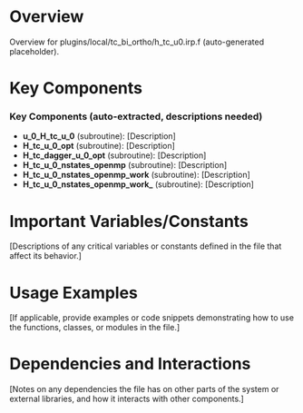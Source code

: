 # Overview

Overview for plugins/local/tc_bi_ortho/h_tc_u0.irp.f (auto-generated placeholder).

# Key Components

### Key Components (auto-extracted, descriptions needed)
- **u_0_H_tc_u_0** (subroutine): [Description]
- **H_tc_u_0_opt** (subroutine): [Description]
- **H_tc_dagger_u_0_opt** (subroutine): [Description]
- **H_tc_u_0_nstates_openmp** (subroutine): [Description]
- **H_tc_u_0_nstates_openmp_work** (subroutine): [Description]
- **H_tc_u_0_nstates_openmp_work_** (subroutine): [Description]

# Important Variables/Constants

[Descriptions of any critical variables or constants defined in the file that affect its behavior.]

# Usage Examples

[If applicable, provide examples or code snippets demonstrating how to use the functions, classes, or modules in the file.]

# Dependencies and Interactions

[Notes on any dependencies the file has on other parts of the system or external libraries, and how it interacts with other components.]
